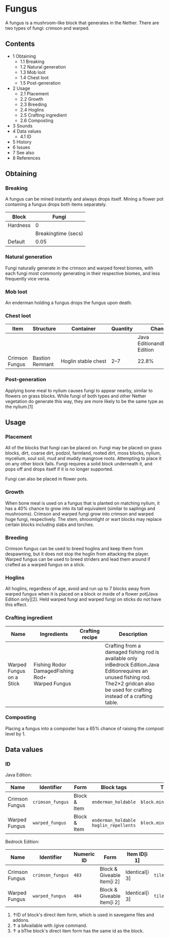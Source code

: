 # Fungus
A fungus is a mushroom-like block that generates in the Nether. There are two types of fungi: crimson and warped.

## Contents
- 1 Obtaining
	- 1.1 Breaking
	- 1.2 Natural generation
	- 1.3 Mob loot
	- 1.4 Chest loot
	- 1.5 Post-generation
- 2 Usage
	- 2.1 Placement
	- 2.2 Growth
	- 2.3 Breeding
	- 2.4 Hoglins
	- 2.5 Crafting ingredient
	- 2.6 Composting
- 3 Sounds
- 4 Data values
	- 4.1 ID
- 5 History
- 6 Issues
- 7 See also
- 8 References

## Obtaining
### Breaking
A fungus can be mined instantly and always drops itself. Mining a flower pot containing a fungus drops both items separately.

| Block    | Fungi               |
|----------|---------------------|
| Hardness | 0                   |
|          | Breakingtime (secs) |
| Default  | 0.05                |

### Natural generation
Fungi naturally generate in the crimson and warped forest biomes, with each fungi most commonly generating in their respective biomes, and less frequently vice versa.


### Mob loot
An enderman holding a fungus drops the fungus upon death.

### Chest loot
| Item           | Structure       | Container           | Quantity | Chance                         |
|----------------|-----------------|---------------------|----------|--------------------------------|
|                |                 |                     |          | Java EditionandBedrock Edition |
| Crimson Fungus | Bastion Remnant | Hoglin stable chest | 2–7      | 22.8%                          |

### Post-generation
Applying bone meal to nylium causes fungi to appear nearby, similar to flowers on grass blocks. While fungi of both types and other Nether vegetation do generate this way, they are more likely to be the same type as the nylium.[1]

## Usage
### Placement
All of the blocks that fungi can be placed on.
Fungi may be placed on grass blocks, dirt, coarse dirt, podzol, farmland, rooted dirt, moss blocks, nylium, mycelium, soul soil, mud and muddy mangrove roots. Attempting to place it on any other block fails. Fungi requires a solid block underneath it, and pops off and drops itself if it is no longer supported.

Fungi can also be placed in flower pots.

### Growth
When bone meal is used on a fungus that is planted on matching nylium, it has a 40% chance to grow into its tall equivalent (similar to saplings and mushrooms). Crimson and warped fungi grow into crimson and warped huge fungi, respectively. The stem, shroomlight or wart blocks may replace certain blocks including slabs and torches.

### Breeding
Crimson fungus can be used to breed hoglins and keep them from despawning, but it does not stop the hoglin from attacking the player. Warped fungus can be used to breed striders and lead them around if crafted as a warped fungus on a stick.

### Hoglins
All hoglins, regardless of age, avoid and run up to 7 blocks away from warped fungus when it is placed on a block or inside of a flower pot‌[Java Edition  only][2]. Held warped fungi and warped fungi on sticks do not have this effect.

### Crafting ingredient
| Name                     | Ingredients                                             | Crafting recipe | Description                                                                                                                                                                               |
|--------------------------|---------------------------------------------------------|-----------------|-------------------------------------------------------------------------------------------------------------------------------------------------------------------------------------------|
| Warped Fungus on a Stick | Fishing Rodor<br/>DamagedFishing Rod+<br/>Warped Fungus |                 | Crafting from a damaged fishing rod is available only inBedrock Edition.Java Editionrequires an unused fishing rod. The2×2 gridcan also be used for crafting instead of a crafting table. |

### Composting
Placing a fungus into a composter has a 65% chance of raising the compost level by 1.

## Data values
### ID
Java Edition:

| Name           | Identifier       | Form         | Block tags                                  | Translation key                  |
|----------------|------------------|--------------|---------------------------------------------|----------------------------------|
| Crimson Fungus | `crimson_fungus` | Block & Item | `enderman_holdable`                         | `block.minecraft.crimson_fungus` |
| Warped Fungus  | `warped_fungus`  | Block & Item | `enderman_holdable`<br/>`hoglin_repellents` | `block.minecraft.warped_fungus`  |

Bedrock Edition:

| Name           | Identifier       | Numeric ID | Form                       | Item ID[i 1]   | Translation key            |
|----------------|------------------|------------|----------------------------|----------------|----------------------------|
| Crimson Fungus | `crimson_fungus` | `483`      | Block & Giveable Item[i 2] | Identical[i 3] | `tile.crimson_fungus.name` |
| Warped Fungus  | `warped_fungus`  | `484`      | Block & Giveable Item[i 2] | Identical[i 3] | `tile.warped_fungus.name`  |

1. ↑ID of block's direct item form, which is used in savegame files and addons.
2. ↑ a bAvailable with /give command.
3. ↑ a bThe block's direct item form has the same id as the block.

